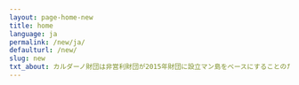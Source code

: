 ```yaml
---
layout: page-home-new
title: home
language: ja
permalink: /new/ja/
defaulturl: /new/
slug: new
txt_about: カルダーノ財団は非営利財団が2015年財団に設立マン島をベースにすることのための場所としてだけでなくカルダーノ生態系とその多くのプロトコル、プロジェクトや規制当局の懸念のために体を支配する、客観として働くことを熱望カルダノのコミュニティが凝集して協力します。当社の長期的な目標は、カルダーノコミュニティと大きく部門、特に金融サービスやゲーム業界の架け橋を構築することです。
---
```

